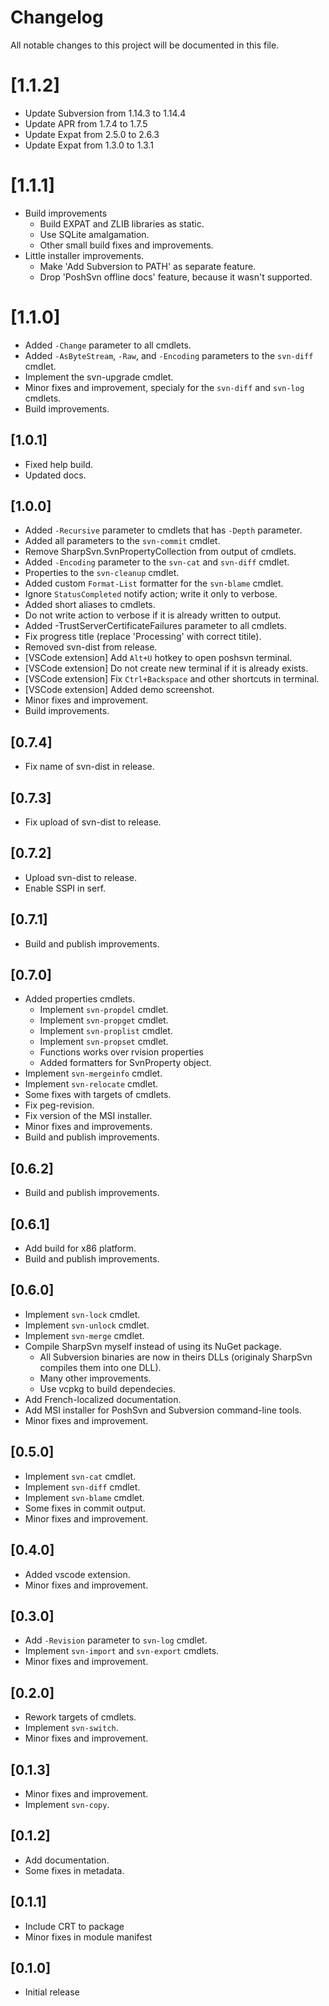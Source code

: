 ﻿# Changelog

All notable changes to this project will be documented in this file.

# [1.1.2]

- Update Subversion from 1.14.3 to 1.14.4
- Update APR from 1.7.4 to 1.7.5
- Update Expat from 2.5.0 to 2.6.3
- Update Expat from 1.3.0 to 1.3.1

# [1.1.1]

- Build improvements
  - Build EXPAT and ZLIB libraries as static.
  - Use SQLite amalgamation.
  - Other small build fixes and improvements.
- Little installer improvements.
  - Make 'Add Subversion to PATH' as separate feature.
  - Drop 'PoshSvn offline docs' feature, because it wasn't supported.

# [1.1.0]

- Added `-Change` parameter to all cmdlets.
- Added `-AsByteStream`, `-Raw`, and `-Encoding` parameters to the `svn-diff` cmdlet.
- Implement the svn-upgrade cmdlet.
- Minor fixes and improvement, specialy for the `svn-diff` and `svn-log` cmdlets.
- Build improvements.

## [1.0.1]

- Fixed help build.
- Updated docs.

## [1.0.0]

- Added `-Recursive` parameter to cmdlets that has `-Depth` parameter.
- Added all parameters to the `svn-commit` cmdlet.
- Remove SharpSvn.SvnPropertyCollection from output of cmdlets.
- Added `-Encoding` parameter to the `svn-cat` and `svn-diff` cmdlet.
- Properties to the `svn-cleanup` cmdlet.
- Added custom `Format-List` formatter for the `svn-blame` cmdlet.
- Ignore `StatusCompleted` notify action; write it only to verbose.
- Added short aliases to cmdlets.
- Do not write action to verbose if it is already written to output.
- Added -TrustServerCertificateFailures parameter to all cmdlets.
- Fix progress title (replace 'Processing' with correct titile).
- Removed svn-dist from release.
- [VSCode extension] Add `Alt+U` hotkey to open poshsvn terminal.
- [VSCode extension] Do not create new terminal if it is already exists.
- [VSCode extension] Fix `Ctrl+Backspace` and other shortcuts in terminal.
- [VSCode extension] Added demo screenshot.
- Minor fixes and improvement.
- Build improvements.

## [0.7.4]

- Fix name of svn-dist in release.

## [0.7.3]

- Fix upload of svn-dist to release.

## [0.7.2]

- Upload svn-dist to release.
- Enable SSPI in serf.

## [0.7.1]

- Build and publish improvements.

## [0.7.0]

- Added properties cmdlets.
  - Implement `svn-propdel` cmdlet.
  - Implement `svn-propget` cmdlet.
  - Implement `svn-proplist` cmdlet.
  - Implement `svn-propset` cmdlet.
  - Functions works over rvision properties
  - Added formatters for SvnProperty object.
- Implement `svn-mergeinfo` cmdlet.
- Implement `svn-relocate` cmdlet.
- Some fixes with targets of cmdlets.
- Fix peg-revision.
- Fix version of the MSI installer.
- Minor fixes and improvements.
- Build and publish improvements.

## [0.6.2]

- Build and publish improvements.

## [0.6.1]

- Add build for x86 platform.
- Build and publish improvements.

## [0.6.0]

- Implement `svn-lock` cmdlet.
- Implement `svn-unlock` cmdlet.
- Implement `svn-merge` cmdlet.
- Compile SharpSvn myself instead of using its NuGet package.
  - All Subversion binaries are now in theirs DLLs (originaly SharpSvn compiles them into one DLL).
  - Many other improvements.
  - Use vcpkg to build dependecies.
- Add French-localized documentation.
- Add MSI installer for PoshSvn and Subversion command-line tools.
- Minor fixes and improvement.

## [0.5.0]

- Implement `svn-cat` cmdlet.
- Implement `svn-diff` cmdlet.
- Implement `svn-blame` cmdlet.
- Some fixes in commit output.
- Minor fixes and improvement.

## [0.4.0]

- Added vscode extension.
- Minor fixes and improvement.

## [0.3.0]

- Add `-Revision` parameter to `svn-log` cmdlet.
- Implement `svn-import` and `svn-export` cmdlets.
- Minor fixes and improvement.

## [0.2.0]

- Rework targets of cmdlets.
- Implement `svn-switch`.
- Minor fixes and improvement.

## [0.1.3]

- Minor fixes and improvement.
- Implement `svn-copy`.

## [0.1.2]

- Add documentation.
- Some fixes in metadata.

## [0.1.1]

- Include CRT to package
- Minor fixes in module manifest

## [0.1.0]

- Initial release
